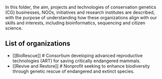 In this folder, the aim, projects and technologies of conservation genetics (CG) businesses, NGOs, initiatives and research institutes are described, with the purpose of understanding how these organizations align with our skills and interests, including bioinformatics, sequencing and citizen science.
## List of organizations
- [[BioRescue]] # Consortium developing advanced reproductive technologies (ART) for saving critically endangered mammals.
- [[Revive and Restore]] # Nonprofit seeking to enhance biodiversity through genetic rescue of endangered and extinct species.

